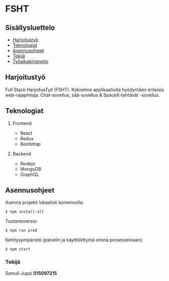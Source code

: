 # FSHT



## Sisällysluettelo
* [Harjoitustyö](#harjoitustyö)
* [Teknologiat](#teknologiat)
* [Asennusohjeet](#asennusohjeet)
* [Tekijä](#tekijä)
* [Työaikakirjanpito](./tunnit.md)

## Harjoitustyö

Full Stack HarjoitusTyö (FSHT). Kokoelma applikaatioita hyödyntäen erilaisia web-rajapintoja. Chat-sovellus, sää-sovellus & SpaceX-tehtävät -sovellus.

## Teknologiat

1. Frontend
   - React
   - Redux
   - Bootstrap

2. Backend
   - Nodejs
   - MongoDB
   - GraphQL

## Asennusohjeet

Asenna projekti lokaalisti komennolla:

```
$ npm install-all
```

Tuotantoversio:

```
$ npm run prod
```

Kehitysympäristö (palvelin ja käyttöliittymä omina prosesseinaan):

```
$ npm start
```

### Tekijä

Samuli Juppi __015097215__
